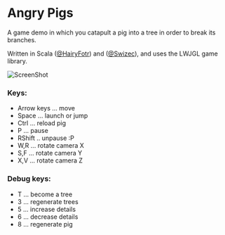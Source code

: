 Angry Pigs
==========

A game demo in which you catapult a pig into a tree in order to break its branches.

Written in Scala ([@HairyFotr](https://twitter.com/HairyFotr)) and ([@Swizec](https://twitter.com/Swizec)), and uses the LWJGL game library.


![ScreenShot](https://raw.github.com/HairyFotr/AngryPigs/master/doc/stare3.png)

### Keys:
*    Arrow keys ... move
*    Space ... launch or jump
*    Ctrl ... reload pig
*    P ... pause
*    RShift .. unpause :P
*    W,R ... rotate camera X
*    S,F ... rotate camera Y
*    X,V ... rotate camera Z

### Debug keys:
*    T ... become a tree
*    3 ... regenerate trees
*    5 ... increase details
*    6 ... decrease details
*    8 ... regenerate pig
